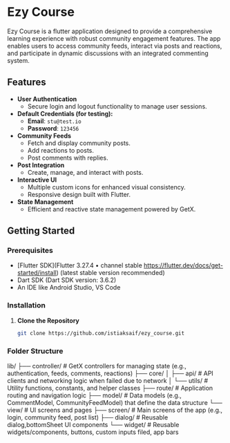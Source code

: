 # Ezy Course

Ezy Course is a flutter application designed to provide a comprehensive learning experience with robust community engagement features. The app enables users to access community feeds, interact via posts and reactions, and participate in dynamic discussions with an integrated commenting system.

## Features

- **User Authentication**
    - Secure login and logout functionality to manage user sessions.
- **Default Credentials (for testing):**
    - **Email**: `stu@test.io`
    - **Password**: `123456`
- **Community Feeds**
    - Fetch and display community posts.
    - Add reactions to posts.
    - Post comments with replies.
- **Post Integration**
    - Create, manage, and interact with posts.
- **Interactive UI**
    - Multiple custom icons for enhanced visual consistency.
    - Responsive design built with Flutter.
- **State Management**
    - Efficient and reactive state management powered by GetX.

## Getting Started

### Prerequisites

- [Flutter SDK](Flutter 3.27.4 • channel stable https://flutter.dev/docs/get-started/install) (latest stable version recommended)
- Dart SDK (Dart SDK version: 3.6.2)
- An IDE like Android Studio, VS Code

### Installation

1. **Clone the Repository**
   ```bash
   git clone https://github.com/istiaksaif/ezy_course.git

### Folder Structure

lib/
├── controller/         # GetX controllers for managing state (e.g., authentication, feeds, comments, reactions)
├── core/
│   ├── api/            # API clients and networking logic when failed due to network
│   └── utils/          # Utility functions, constants, and helper classes
├── route/              # Application routing and navigation logic
├── model/              # Data models (e.g., CommentModel, CommunityFeedModel) that define the data structure
└── view/               # UI screens and pages
    ├── screen/         # Main screens of the app (e.g., login, community feed, post list)
    ├── dialog/         # Reusable dialog,bottomSheet UI components
    └── widget/         # Reusable widgets/components, buttons, custom inputs filed, app bars
